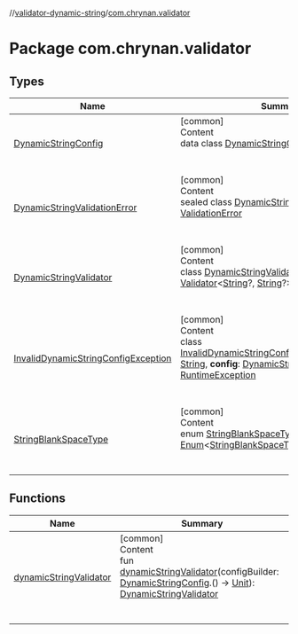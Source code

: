 //[validator-dynamic-string](../../index.md)/[com.chrynan.validator](index.md)



# Package com.chrynan.validator  


## Types  
  
|  Name |  Summary | 
|---|---|
| <a name="com.chrynan.validator/DynamicStringConfig///PointingToDeclaration/"></a>[DynamicStringConfig](-dynamic-string-config/index.md)| <a name="com.chrynan.validator/DynamicStringConfig///PointingToDeclaration/"></a>[common]  <br>Content  <br>data class [DynamicStringConfig](-dynamic-string-config/index.md)  <br><br><br>|
| <a name="com.chrynan.validator/DynamicStringValidationError///PointingToDeclaration/"></a>[DynamicStringValidationError](-dynamic-string-validation-error/index.md)| <a name="com.chrynan.validator/DynamicStringValidationError///PointingToDeclaration/"></a>[common]  <br>Content  <br>sealed class [DynamicStringValidationError](-dynamic-string-validation-error/index.md) : [ValidationError](../../../validator-core/validator-core/com.chrynan.validator/-validation-error/index.md)  <br><br><br>|
| <a name="com.chrynan.validator/DynamicStringValidator///PointingToDeclaration/"></a>[DynamicStringValidator](-dynamic-string-validator/index.md)| <a name="com.chrynan.validator/DynamicStringValidator///PointingToDeclaration/"></a>[common]  <br>Content  <br>class [DynamicStringValidator](-dynamic-string-validator/index.md) : [Validator](../../../validator-core/validator-core/com.chrynan.validator/-validator/index.md)<[String](https://kotlinlang.org/api/latest/jvm/stdlib/kotlin/-string/index.html)?, [String](https://kotlinlang.org/api/latest/jvm/stdlib/kotlin/-string/index.html)?>   <br><br><br>|
| <a name="com.chrynan.validator/InvalidDynamicStringConfigException///PointingToDeclaration/"></a>[InvalidDynamicStringConfigException](-invalid-dynamic-string-config-exception/index.md)| <a name="com.chrynan.validator/InvalidDynamicStringConfigException///PointingToDeclaration/"></a>[common]  <br>Content  <br>class [InvalidDynamicStringConfigException](-invalid-dynamic-string-config-exception/index.md)(**message**: [String](https://kotlinlang.org/api/latest/jvm/stdlib/kotlin/-string/index.html), **config**: [DynamicStringConfig](-dynamic-string-config/index.md)?) : [RuntimeException](https://kotlinlang.org/api/latest/jvm/stdlib/kotlin/-runtime-exception/index.html)  <br><br><br>|
| <a name="com.chrynan.validator/StringBlankSpaceType///PointingToDeclaration/"></a>[StringBlankSpaceType](-string-blank-space-type/index.md)| <a name="com.chrynan.validator/StringBlankSpaceType///PointingToDeclaration/"></a>[common]  <br>Content  <br>enum [StringBlankSpaceType](-string-blank-space-type/index.md) : [Enum](https://kotlinlang.org/api/latest/jvm/stdlib/kotlin/-enum/index.html)<[StringBlankSpaceType](-string-blank-space-type/index.md)>   <br><br><br>|


## Functions  
  
|  Name |  Summary | 
|---|---|
| <a name="com.chrynan.validator//dynamicStringValidator/#kotlin.Function1[com.chrynan.validator.DynamicStringConfig,kotlin.Unit]/PointingToDeclaration/"></a>[dynamicStringValidator](dynamic-string-validator.md)| <a name="com.chrynan.validator//dynamicStringValidator/#kotlin.Function1[com.chrynan.validator.DynamicStringConfig,kotlin.Unit]/PointingToDeclaration/"></a>[common]  <br>Content  <br>fun [dynamicStringValidator](dynamic-string-validator.md)(configBuilder: [DynamicStringConfig](-dynamic-string-config/index.md).() -> [Unit](https://kotlinlang.org/api/latest/jvm/stdlib/kotlin/-unit/index.html)): [DynamicStringValidator](-dynamic-string-validator/index.md)  <br><br><br>|

